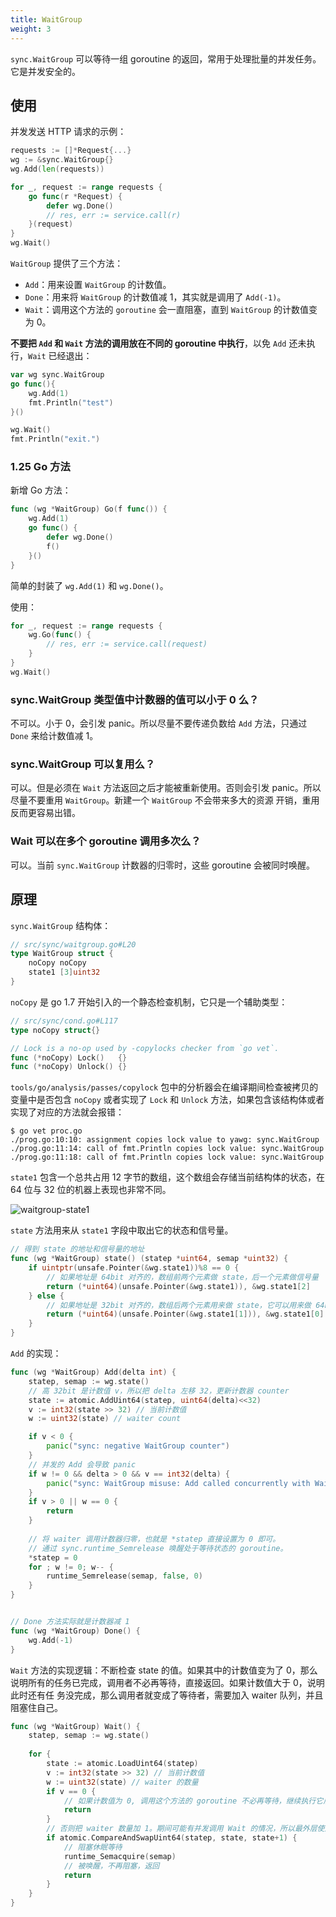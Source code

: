 ```yaml
---
title: WaitGroup
weight: 3
---
```


`sync.WaitGroup` 可以等待一组 goroutine 的返回，常用于处理批量的并发任务。它是并发安全的。

## 使用

并发发送 HTTP 请求的示例：

```go
requests := []*Request{...}
wg := &sync.WaitGroup{}
wg.Add(len(requests))

for _, request := range requests {
    go func(r *Request) {
        defer wg.Done()
        // res, err := service.call(r)
    }(request)
}
wg.Wait()
```

`WaitGroup` 提供了三个方法：

- `Add`：用来设置 `WaitGroup` 的计数值。
- `Done`：用来将 `WaitGroup` 的计数值减 1，其实就是调用了 `Add(-1)`。
- `Wait`：调用这个方法的 `goroutine` 会一直阻塞，直到 `WaitGroup` 的计数值变为 0。

**不要把 `Add` 和 `Wait` 方法的调用放在不同的 goroutine 中执行**，以免 `Add` 还未执行，`Wait` 已经退出：

```go
var wg sync.WaitGroup
go func(){
	wg.Add(1)
	fmt.Println("test")
}()

wg.Wait()
fmt.Println("exit.")
```

### 1.25 Go 方法

新增 Go 方法：

```go
func (wg *WaitGroup) Go(f func()) {
    wg.Add(1)
    go func() {
        defer wg.Done()
        f()
    }()
}
```

简单的封装了 `wg.Add(1)` 和 `wg.Done()`。

使用：

```go
for _, request := range requests {
    wg.Go(func() {
        // res, err := service.call(request)
    }
}
wg.Wait()
```

### sync.WaitGroup 类型值中计数器的值可以小于 0 么？

不可以。小于 0，会引发 panic。所以尽量不要传递负数给 `Add` 方法，只通过 `Done` 来给计数值减 1。

### sync.WaitGroup 可以复用么？

可以。但是必须在 `Wait` 方法返回之后才能被重新使用。否则会引发 panic。所以尽量不要重用 `WaitGroup`。新建一个 `WaitGroup` 不会带来多大的资源
开销，重用反而更容易出错。

### Wait 可以在多个 goroutine 调用多次么？

可以。当前 `sync.WaitGroup` 计数器的归零时，这些 goroutine 会被同时唤醒。

## 原理

`sync.WaitGroup` 结构体：

```go
// src/sync/waitgroup.go#L20
type WaitGroup struct {
	noCopy noCopy
	state1 [3]uint32
}
```

`noCopy` 是 go 1.7 开始引入的一个静态检查机制，它只是一个辅助类型：

```go
// src/sync/cond.go#L117
type noCopy struct{}

// Lock is a no-op used by -copylocks checker from `go vet`.
func (*noCopy) Lock()   {}
func (*noCopy) Unlock() {}
```

`tools/go/analysis/passes/copylock` 包中的分析器会在编译期间检查被拷贝的变量中是否包含 `noCopy` 或者实现了 `Lock` 和 `Unlock` 方法，如果包含该结构体或者实现了对应的方法就会报错：

```
$ go vet proc.go
./prog.go:10:10: assignment copies lock value to yawg: sync.WaitGroup
./prog.go:11:14: call of fmt.Println copies lock value: sync.WaitGroup
./prog.go:11:18: call of fmt.Println copies lock value: sync.WaitGroup
```

`state1` 包含一个总共占用 12 字节的数组，这个数组会存储当前结构体的状态，在 64 位与 32 位的机器上表现也非常不同。

![waitgroup-state1](https://raw.gitcode.com/shipengqi/illustrations/files/main/go/waitgroup-state1.png)

`state` 方法用来从 `state1` 字段中取出它的状态和信号量。

```go
// 得到 state 的地址和信号量的地址
func (wg *WaitGroup) state() (statep *uint64, semap *uint32) {
    if uintptr(unsafe.Pointer(&wg.state1))%8 == 0 {
        // 如果地址是 64bit 对齐的，数组前两个元素做 state，后一个元素做信号量
        return (*uint64)(unsafe.Pointer(&wg.state1)), &wg.state1[2]
    } else {
        // 如果地址是 32bit 对齐的，数组后两个元素用来做 state，它可以用来做 64bit 的原子操作，第一个元素 32bit 用来做信号量
        return (*uint64)(unsafe.Pointer(&wg.state1[1])), &wg.state1[0]
    }
}
```

`Add` 的实现：

```go
func (wg *WaitGroup) Add(delta int) {
    statep, semap := wg.state()
    // 高 32bit 是计数值 v，所以把 delta 左移 32，更新计数器 counter
    state := atomic.AddUint64(statep, uint64(delta)<<32)
    v := int32(state >> 32) // 当前计数值
    w := uint32(state) // waiter count

    if v < 0 {
        panic("sync: negative WaitGroup counter")
    }
	// 并发的 Add 会导致 panic
    if w != 0 && delta > 0 && v == int32(delta) {
        panic("sync: WaitGroup misuse: Add called concurrently with Wait")
    }
    if v > 0 || w == 0 {
        return
    }
	
    // 将 waiter 调用计数器归零，也就是 *statep 直接设置为 0 即可。
	// 通过 sync.runtime_Semrelease 唤醒处于等待状态的 goroutine。
    *statep = 0
    for ; w != 0; w-- {
        runtime_Semrelease(semap, false, 0)
    }
}


// Done 方法实际就是计数器减 1
func (wg *WaitGroup) Done() {
    wg.Add(-1)
}
```

`Wait` 方法的实现逻辑：不断检查 state 的值。如果其中的计数值变为了 0，那么说明所有的任务已完成，调用者不必再等待，直接返回。如果计数值大于 0，说明此时还有任
务没完成，那么调用者就变成了等待者，需要加入 waiter 队列，并且阻塞住自己。

```go
func (wg *WaitGroup) Wait() {
    statep, semap := wg.state()
    
    for {
        state := atomic.LoadUint64(statep)
        v := int32(state >> 32) // 当前计数值
        w := uint32(state) // waiter 的数量
        if v == 0 {
            // 如果计数值为 0, 调用这个方法的 goroutine 不必再等待，继续执行它后面的逻辑即可
            return
        }
        // 否则把 waiter 数量加 1。期间可能有并发调用 Wait 的情况，所以最外层使用了一个 for 循环
        if atomic.CompareAndSwapUint64(statep, state, state+1) {
            // 阻塞休眠等待
            runtime_Semacquire(semap)
            // 被唤醒，不再阻塞，返回
            return
        }
    }
}
```
